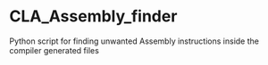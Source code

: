 # CLA_Assembly_finder
Python script for finding unwanted Assembly instructions inside the compiler generated files
